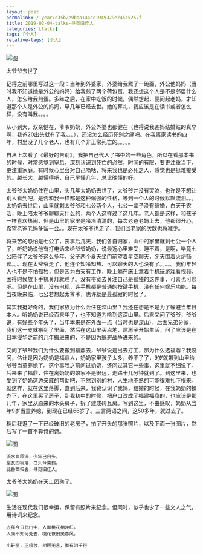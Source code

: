```yaml
---
layout: post
permalink: /:year/d35b2e9baa144ac1949329e745c5257f
title: 2019-02-04-talks-寻觅旧佳人
categories: [talks]
tags: [个人]
relative-tags: [个人]
---
```


![图](https://gitee.com/linxingyang/at-2020-10-02-image/raw/master/image/T-talks/image/2019/2019-02-04/2019-02-04-home.jpg)

太爷爷去世了

记得之前哪里写过这一段：当年到外婆家，外婆给我煮了一碗面，外公他妈妈（当时我不知道她是外公的妈妈）给我煎了两个荷包蛋，我还想这个人是不是邻居什么人，怎么给我煎蛋。多年之后，在家中吃饭的时候，偶然想起，便问起老妈，才知道那个人是外公的妈妈，早几年已经去世。她的葬礼，我应该是在读书或者怎么样，没有叫我。。。。


从小到大，双亲健在，爷爷奶奶，外公外婆也都健在（也得说我爸妈结婚结的真早啊，我爸20出头就有了我。。。），还没怎么经历死别之痛吧。在我离家读书的四年，村里没了几个老人，也有几个非正常死亡的。。。。。

自从上次看了《最好的告别》，我把自己代入了书中的一些角色，所以在看那本书的时候，时常感觉到窒息，深刻认识到死亡的必然，时间的有限，要更注重当下，更注重家庭。有时候心里会对自己嘀咕，将来我也是必死之人，感觉也是挺难接受的。越长大，越懂得吧，自己早懂几年，总比晚懂的好。



太爷爷太奶奶住在山里，头几年太奶奶去世了，太爷爷并没有哭泣，也许是不想让别人看到吧，是否和我一样都是这种倔强的性格，等到一个人的时候默默流泪。。。太奶奶去世后，山里就剩太爷爷和七公两个人，七公一辈子没有结婚，白天干农活，晚上陪太爷爷聊聊天什么的，两个人这样过了这几年。老人都是这样，和孩子一样喜欢热闹，但是山里的家里是冷冷清清的，每次老爸老妈上去，他都很开心，希望老爸老妈多留一会。。现在太爷爷也走了，我们回老家的次数也将减少。

将来苦的恐怕是七公了，丧事后几天，我们各自归家，山中的家里就剩七公一个人了，听奶奶说他有打电话来给爷爷奶奶，说最近心里难受，睡不着，是啊，毕竟七公陪伴了太爷爷这么多年，父子两个夏天坐门前望着星空聊天，冬天围着火炉畅谈。。。现在太爷爷走了，他连个知冷知热、可以聊天的人也没有了。。。。。我们年轻人也不是不怕孤独，但是因为白天有工作，晚上躺在床上拿着手机玩游戏看视频，困得时候放下手机关灯就睡了。没有带宽去关注自己是孤独的这件事，可喜也可悲吧。但是在山里，没有电视，连手机都是普通的按键手机，没有任何娱乐功能。每当夜晚来临，七公若想起太爷爷，也许就是最孤寂的时候了。



其实我挺好奇的，我们家族为什么会住在深山里？我还在想是不是为了躲避当年日本人。听奶奶说已经百来年了，也不知道为啥到这深山里。后来又问了爷爷，爷爷说，有好些个年头了，当年本来是在外面一点（当时也是深山），后面兄弟分家，我们这一支就搬到了里面，然后在这山里买点地，建房子开始生活，问了应该是在日本侵华之前的几年搬进来的，不是因为躲避战争进来的。

又问了爷爷我们为什么要搬到福鼎去，爷爷说是出去打工，那为什么选福鼎？我没问，估计是因为奶奶是福鼎人，奶奶家里孩子太多，养不了了，9岁就带到山里给爷爷当童养媳了。这个事我之前问过奶奶，还问过其它一些事，这里就不细说了。后来来了福鼎，住在离奶奶的娘家不是很远，走路十几分钟就到了。到这里来，也受到了奶奶这边亲戚的帮助吧，不然到别的村，人生地不熟的可能很难扎下根来。就这样，就在这里落脚，直到后来，我爸认识了我妈，结婚的时候，在我奶奶的操办下，在这里买了房子，到我初中的时候，把户口改成了福建福鼎的，也应该是那几年，家里从原来的木头房子，拆了建成砖瓦房。写到这里，不由感叹，奶奶从当年9岁当童养媳，到现在已经66岁了。三言两语之间，这50多年，就过去了。



稍后我逛了一下已经破旧的老房子，拍了开头的那张照片，以及下面一张图片，然后写了一首不算诗的诗。

![图](https://gitee.com/linxingyang/at-2020-10-02-image/raw/master/image/T-talks/image/2019/2019-02-04/2019-02-04-wa.jpg)

```
流水自顾流，少年已白头。
屋瓦四零落，白头今乘鹤。
此番西归去，寻觅旧佳人。
```

太爷爷太奶奶在天上团聚了。

![图](https://gitee.com/linxingyang/at-2020-10-02-image/raw/master/image/T-talks/image/2019/2019-02-04/2019-02-04-fm.jpg)






生活在现代我们很幸运，保留有照片来纪念。但同时，似乎也少了一些文人之气，用诗词来纪念。


```
去年今日此门中，人面桃花相映红。
人面不知何处去，桃花依旧笑春风。
```

```
小轩窗，正梳妆，相顾无言，惟有泪千行
```
